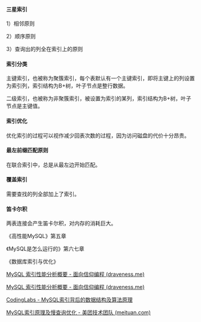 #### 三星索引

1）相邻原则

2）顺序原则

3）查询出的列全在索引上的原则

#### 索引分类

主键索引，也被称为聚簇索引，每个表默认有一个主键索引，即将主键上的列设置为索引列，索引结构为B+树，叶子节点是整行数据。

二级索引，也被称为非聚簇索引，被设置为索引的某列，索引结构为B+树，叶子节点是主键值。

#### 索引优化

优化索引的过程可以视作减少回表次数的过程，因为访问磁盘的代价十分昂贵。

#### 最左前缀匹配原则

在联合索引中，总是从最左边开始匹配。

#### 覆盖索引

需要查找的列全部加上了索引。

#### 笛卡尔积

两表连接会产生笛卡尔积，对内存的消耗巨大。





《高性能MySQL》第五章

《MySQL是怎么运行的》第六七章

《数据库索引与优化》

[MySQL 索引性能分析概要 - 面向信仰编程 (draveness.me)](https://draveness.me/sql-index-performance/)

[MySQL 索引性能分析概要 - 面向信仰编程 (draveness.me)](https://draveness.me/sql-index-performance/)

[CodingLabs - MySQL索引背后的数据结构及算法原理](http://blog.codinglabs.org/articles/theory-of-mysql-index.html)

[MySQL索引原理及慢查询优化 - 美团技术团队 (meituan.com)](https://tech.meituan.com/2014/06/30/mysql-index.html)

